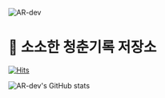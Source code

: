 ![AR-dev](https://user-images.githubusercontent.com/57913034/136562624-ec2741e8-83a3-4902-9a53-1d49d75315d3.png)

# 🧭 소소한 청춘기록 저장소
[![Hits](https://hits.seeyoufarm.com/api/count/incr/badge.svg?url=https%3A%2F%2Fgithub.com%2Fbjy0730%2Fhit-counter&count_bg=%2379C83D&title_bg=%23555555&icon=react.svg&icon_color=%23E7E7E7&title=hits&edge_flat=false)](https://github.com/bjy0730)

![AR-dev's GitHub stats](https://github-readme-stats.vercel.app/api?username=bjy0730&theme=tokyonight&show_icons=true&count_private=true)

<!--
### 🖥 42SEOUL(Born2becode)
![jubaek's stats](https://badge42.herokuapp.com/api/stats/jubaek)

#### - 42seoul 본과정 3기 재학중
#### - J2KB 코딩스터디 3기 완료
-->
